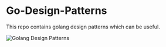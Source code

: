 # Go-Design-Patterns
This repo contains golang design patterns which can be useful.

![Golang Design Patterns](https://imgur.com/a/0KqYb6J) 
